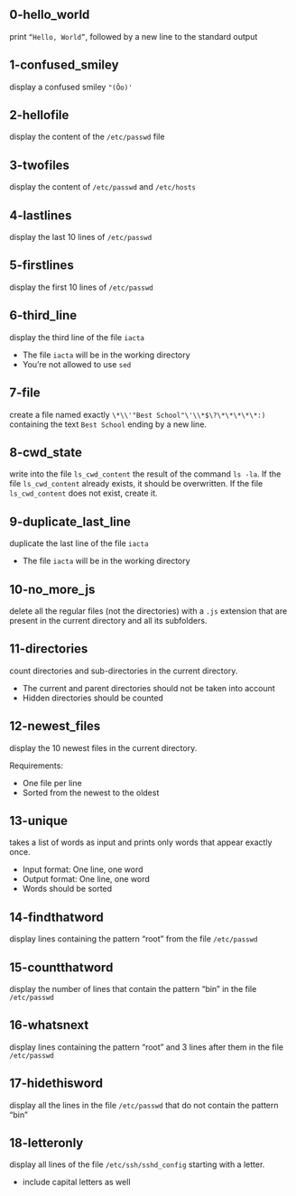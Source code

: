 ## 0-hello_world
print `“Hello, World”`, followed by a new line to the standard output
## 1-confused_smiley
display a confused smiley `"(Ôo)'`
## 2-hellofile
display  the content of the `/etc/passwd` file
## 3-twofiles
display the content of `/etc/passwd` and `/etc/hosts`
## 4-lastlines
display the last 10 lines of `/etc/passwd`
## 5-firstlines
display the first 10 lines of `/etc/passwd`
## 6-third_line
display the third line of the file `iacta`
- The file `iacta` will be in the working directory
- You’re not allowed to use `sed`
## 7-file
create a file named exactly `\*\\'"Best School"\'\\*$\?\*\*\*\*\*:)` containing the text `Best School` ending by a new line.
## 8-cwd_state
write into the file `ls_cwd_content` the result of the command `ls -la`. If the file `ls_cwd_content` already exists, it should be overwritten. If the file `ls_cwd_content` does not exist, create it.
## 9-duplicate_last_line
duplicate the last line of the file `iacta`
- The file `iacta` will be in the working directory
## 10-no_more_js
delete all the regular files (not the directories) with a `.js` extension that are present in the current directory and all its subfolders.
## 11-directories
count directories and sub-directories in the current directory.
- The current and parent directories should not be taken into account
- Hidden directories should be counted
## 12-newest_files
display the 10 newest files in the current directory.

Requirements:

- One file per line
- Sorted from the newest to the oldest
## 13-unique
takes a list of words as input and prints only words that appear exactly once.
- Input format: One line, one word
- Output format: One line, one word
- Words should be sorted
## 14-findthatword
display lines containing the pattern “root” from the file `/etc/passwd`
## 15-countthatword
display the number of lines that contain the pattern “bin” in the file `/etc/passwd`
## 16-whatsnext
display lines containing the pattern “root” and 3 lines after them in the file `/etc/passwd`
## 17-hidethisword
display all the lines in the file `/etc/passwd` that do not contain the pattern “bin”
## 18-letteronly
display all lines of the file `/etc/ssh/sshd_config` starting with a letter.
- include capital letters as well
